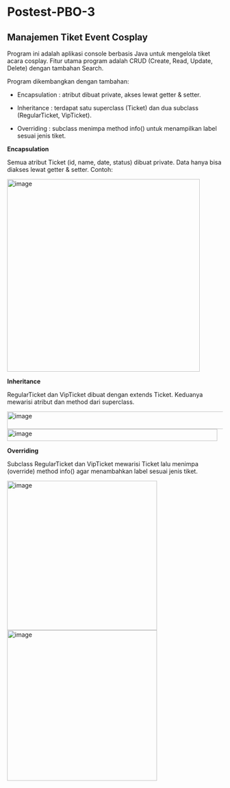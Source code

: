 # Postest-PBO-3

## Manajemen Tiket Event Cosplay

Program ini adalah aplikasi console berbasis Java untuk mengelola tiket acara cosplay.
Fitur utama program adalah CRUD (Create, Read, Update, Delete) dengan tambahan Search.

Program dikembangkan dengan tambahan:

- Encapsulation : atribut dibuat private, akses lewat getter & setter.

- Inheritance : terdapat satu superclass (Ticket) dan dua subclass (RegularTicket, VipTicket).

- Overriding : subclass menimpa method info() untuk menampilkan label sesuai jenis tiket.

**Encapsulation**

Semua atribut Ticket (id, name, date, status) dibuat private. Data hanya bisa diakses lewat getter & setter. Contoh:

<img width="450" height="450" alt="image" src="https://github.com/user-attachments/assets/1c22c5d4-af01-4f85-b366-d6355b07e582" />

**Inheritance**

RegularTicket dan VipTicket dibuat dengan extends Ticket. Keduanya mewarisi atribut dan method dari superclass.

<img width="537" height="41" alt="image" src="https://github.com/user-attachments/assets/6b88c707-3cdd-423a-94d9-65a82bb0bf49" />

<img width="491" height="28" alt="image" src="https://github.com/user-attachments/assets/0c1f7fec-e78c-457c-bddd-44fb8f393195" />

**Overriding**

Subclass RegularTicket dan VipTicket mewarisi Ticket lalu menimpa (override) method info() agar menambahkan label sesuai jenis tiket.

<img width="350" height="349" alt="image" src="https://github.com/user-attachments/assets/a515c927-712a-4879-bb7e-afbcae138500" />

<img width="350" height="352" alt="image" src="https://github.com/user-attachments/assets/5c8c11b9-28a2-48a6-95ba-847445cb4d62" />
